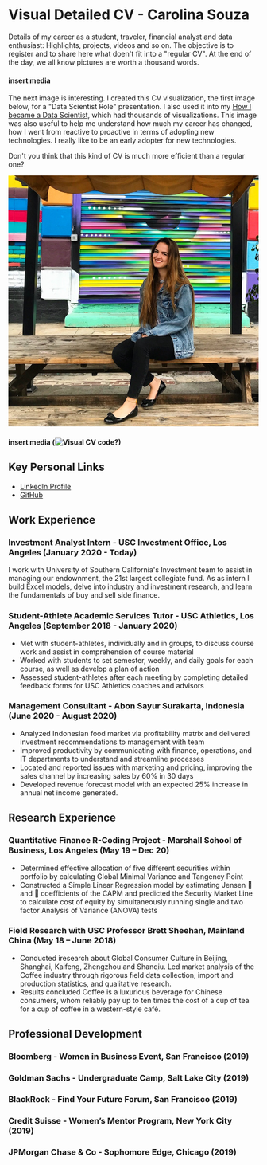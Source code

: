 # Visual Detailed CV - Carolina Souza

Details of my career as a student, traveler, financial analyst and data enthusiast: Highlights, projects, videos and so on. The objective is to register and to share here what doen't fit into a "regular CV". At the end of the day, we all know pictures are worth a thousand words. 

#### insert media

The next image is interesting. I created this CV visualization, the first image below, for a "Data Scientist Role" presentation. I also used it into my [How I became a Data Scientist](https://www.linkedin.com/pulse/how-did-i-become-data-scientist-rodrigo-souza/), which had thousands of visualizations. This image was also useful to help me understand how much my career has changed, how I went from reactive to proactive in terms of adopting new technologies. I really like to be an early adopter for new technologies.

Don't you think that this kind of CV is much more efficient than a regular one?

![Profile Photo](./images/CarolinaSouza.jpg)

#### insert media (![Visual CV](./images/cv2.JPG) code?)

## Key Personal Links

+ [LinkedIn Profile](https://www.linkedin.com/in/carolina-souza-usc/)
+ [GitHub](https://github.com/carolina-ns)

## Work Experience 

### Investment Analyst Intern - USC Investment Office, Los Angeles (January 2020 - Today)

I work with University of Southern California's Investment team to assist in managing our endownment, the 21st largest collegiate fund. As as intern I build Excel models, delve into industry and investment research, and learn the fundamentals of buy and sell side finance. 

### Student-Athlete Academic Services Tutor - USC Athletics, Los Angeles (September 2018 - January 2020)

+	Met with student-athletes, individually and in groups, to discuss course work and assist in comprehension of course material
+	Worked with students to set semester, weekly, and daily goals for each course, as well as develop a plan of action
+	Assessed student-athletes after each meeting by completing detailed feedback forms for USC Athletics coaches and advisors


### Management Consultant - Abon Sayur Surakarta, Indonesia (June 2020 - August 2020)

+	Analyzed Indonesian food market via profitability matrix and delivered investment recommendations to management with team
+ Improved productivity by communicating with finance, operations, and IT departments to understand and streamline processes
+ Located and reported issues with marketing and pricing, improving the sales channel by increasing sales by 60% in 30 days
+ Developed revenue forecast model with an expected 25% increase in annual net income generated.

## Research Experience

### Quantitative Finance R-Coding Project - Marshall School of Business, Los Angeles (May 19 – Dec 20)
+	Determined effective allocation of five different securities within portfolio by calculating Global Minimal Variance and Tangency Point
+	Constructed a Simple Linear Regression model by estimating Jensen  and  coefficients of the CAPM and predicted the Security Market Line to calculate cost of equity by simultaneously running single and two factor Analysis of Variance (ANOVA) tests

### Field Research with USC Professor Brett Sheehan, Mainland China (May 18 – June 2018)
+	Conducted iresearch about Global Consumer Culture in Beijing, Shanghai, Kaifeng, Zhengzhou and Shanqiu. Led market analysis of the Coffee industry through rigorous field data collection, import and production statistics, and qualitative research.  
+	Results concluded Coffee is a luxurious beverage for Chinese consumers, whom reliably pay up to ten times the cost of a cup of tea for a cup of coffee in a western-style café.


## Professional Development

### Bloomberg - Women in Business Event, San Francisco (2019)
### Goldman Sachs - Undergraduate Camp, Salt Lake City (2019)
### BlackRock - Find Your Future Forum, San Francisco (2019)
### Credit Suisse - Women’s Mentor Program, New York City (2019)
### JPMorgan Chase & Co - Sophomore Edge, Chicago (2019)
